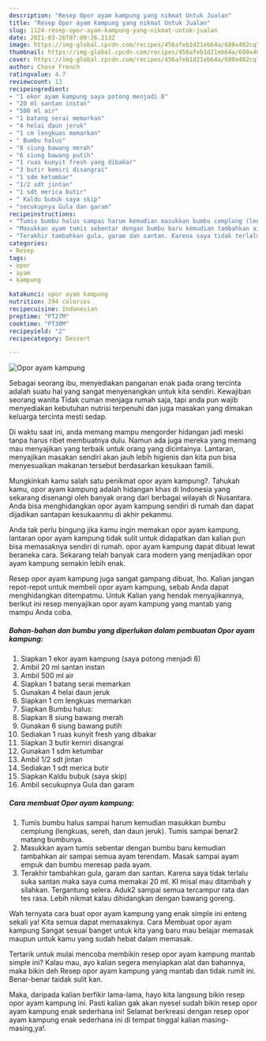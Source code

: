 ```yaml
---
description: "Resep Opor ayam kampung yang nikmat Untuk Jualan"
title: "Resep Opor ayam kampung yang nikmat Untuk Jualan"
slug: 1124-resep-opor-ayam-kampung-yang-nikmat-untuk-jualan
date: 2021-03-26T07:09:26.213Z
image: https://img-global.cpcdn.com/recipes/456afeb1d21eb64a/680x482cq70/opor-ayam-kampung-foto-resep-utama.jpg
thumbnail: https://img-global.cpcdn.com/recipes/456afeb1d21eb64a/680x482cq70/opor-ayam-kampung-foto-resep-utama.jpg
cover: https://img-global.cpcdn.com/recipes/456afeb1d21eb64a/680x482cq70/opor-ayam-kampung-foto-resep-utama.jpg
author: Chase French
ratingvalue: 4.7
reviewcount: 13
recipeingredient:
- "1 ekor ayam kampung saya potong menjadi 8"
- "20 ml santan instan"
- "500 ml air"
- "1 batang serai memarkan"
- "4 helai daun jeruk"
- "1 cm lengkuas memarkan"
- " Bumbu halus"
- "8 siung bawang merah"
- "6 siung bawang putih"
- "1 ruas kunyit fresh yang dibakar"
- "3 butir kemiri disangrai"
- "1 sdm ketumbar"
- "1/2 sdt jintan"
- "1 sdt merica butir"
- " Kaldu bubuk saya skip"
- "secukupnya Gula dan garam"
recipeinstructions:
- "Tumis bumbu halus sampai harum kemudian masukkan bumbu cemplung (lengkuas, sereh, dan daun jeruk). Tumis sampai benar2 matang bumbunya."
- "Masukkan ayam tumis sebentar dengan bumbu baru kemudian tambahkan air sampai semua ayam terendam. Masak sampai ayam empuk dan bumbu meresap pada ayam."
- "Terakhir tambahkan gula, garam dan santan. Karena saya tidak terlalu suka santan maka saya cuma memakai 20 ml. Kl misal mau ditambah y silahkan. Tergantung selera. Aduk2 sampai semua tercampur rata dan tes rasa. Lebih nikmat kalau dihidangkan dengan bawang goreng."
categories:
- Resep
tags:
- opor
- ayam
- kampung

katakunci: opor ayam kampung 
nutrition: 294 calories
recipecuisine: Indonesian
preptime: "PT27M"
cooktime: "PT30M"
recipeyield: "2"
recipecategory: Dessert

---
```



![Opor ayam kampung](https://img-global.cpcdn.com/recipes/456afeb1d21eb64a/680x482cq70/opor-ayam-kampung-foto-resep-utama.jpg)

Sebagai seorang ibu, menyediakan panganan enak pada orang tercinta adalah suatu hal yang sangat menyenangkan untuk kita sendiri. Kewajiban seorang  wanita Tidak cuman menjaga rumah saja, tapi anda pun wajib menyediakan kebutuhan nutrisi terpenuhi dan juga masakan yang dimakan keluarga tercinta mesti sedap.

Di waktu  saat ini, anda memang mampu mengorder hidangan jadi meski tanpa harus ribet membuatnya dulu. Namun ada juga mereka yang memang mau menyajikan yang terbaik untuk orang yang dicintainya. Lantaran, menyajikan masakan sendiri akan jauh lebih higienis dan kita pun bisa menyesuaikan makanan tersebut berdasarkan kesukaan famili. 



Mungkinkah kamu salah satu penikmat opor ayam kampung?. Tahukah kamu, opor ayam kampung adalah hidangan khas di Indonesia yang sekarang disenangi oleh banyak orang dari berbagai wilayah di Nusantara. Anda bisa menghidangkan opor ayam kampung sendiri di rumah dan dapat dijadikan santapan kesukaanmu di akhir pekanmu.

Anda tak perlu bingung jika kamu ingin memakan opor ayam kampung, lantaran opor ayam kampung tidak sulit untuk didapatkan dan kalian pun bisa memasaknya sendiri di rumah. opor ayam kampung dapat dibuat lewat beraneka cara. Sekarang telah banyak cara modern yang menjadikan opor ayam kampung semakin lebih enak.

Resep opor ayam kampung juga sangat gampang dibuat, lho. Kalian jangan repot-repot untuk membeli opor ayam kampung, sebab Anda dapat menghidangkan ditempatmu. Untuk Kalian yang hendak menyajikannya, berikut ini resep menyajikan opor ayam kampung yang mantab yang mampu Anda coba.

<!--inarticleads1-->

##### Bahan-bahan dan bumbu yang diperlukan dalam pembuatan Opor ayam kampung:

1. Siapkan 1 ekor ayam kampung (saya potong menjadi 8)
1. Ambil 20 ml santan instan
1. Ambil 500 ml air
1. Siapkan 1 batang serai memarkan
1. Gunakan 4 helai daun jeruk
1. Siapkan 1 cm lengkuas memarkan
1. Siapkan  Bumbu halus:
1. Siapkan 8 siung bawang merah
1. Gunakan 6 siung bawang putih
1. Sediakan 1 ruas kunyit fresh yang dibakar
1. Siapkan 3 butir kemiri disangrai
1. Gunakan 1 sdm ketumbar
1. Ambil 1/2 sdt jintan
1. Sediakan 1 sdt merica butir
1. Siapkan  Kaldu bubuk (saya skip)
1. Ambil secukupnya Gula dan garam




<!--inarticleads2-->

##### Cara membuat Opor ayam kampung:

1. Tumis bumbu halus sampai harum kemudian masukkan bumbu cemplung (lengkuas, sereh, dan daun jeruk). Tumis sampai benar2 matang bumbunya.
1. Masukkan ayam tumis sebentar dengan bumbu baru kemudian tambahkan air sampai semua ayam terendam. Masak sampai ayam empuk dan bumbu meresap pada ayam.
1. Terakhir tambahkan gula, garam dan santan. Karena saya tidak terlalu suka santan maka saya cuma memakai 20 ml. Kl misal mau ditambah y silahkan. Tergantung selera. Aduk2 sampai semua tercampur rata dan tes rasa. Lebih nikmat kalau dihidangkan dengan bawang goreng.




Wah ternyata cara buat opor ayam kampung yang enak simple ini enteng sekali ya! Kita semua dapat memasaknya. Cara Membuat opor ayam kampung Sangat sesuai banget untuk kita yang baru mau belajar memasak maupun untuk kamu yang sudah hebat dalam memasak.

Tertarik untuk mulai mencoba membikin resep opor ayam kampung mantab simple ini? Kalau mau, ayo kalian segera menyiapkan alat dan bahannya, maka bikin deh Resep opor ayam kampung yang mantab dan tidak rumit ini. Benar-benar taidak sulit kan. 

Maka, daripada kalian berfikir lama-lama, hayo kita langsung bikin resep opor ayam kampung ini. Pasti kalian gak akan nyesel sudah bikin resep opor ayam kampung enak sederhana ini! Selamat berkreasi dengan resep opor ayam kampung enak sederhana ini di tempat tinggal kalian masing-masing,ya!.

